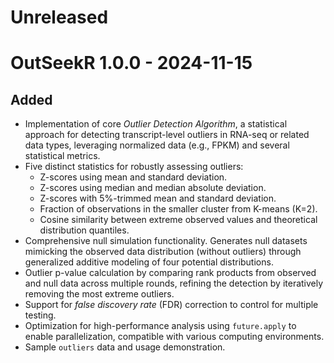 # Unreleased

# OutSeekR 1.0.0 - 2024-11-15

## Added
* Implementation of core *Outlier Detection Algorithm*, a statistical approach for detecting transcript-level outliers in RNA-seq or related data types, leveraging normalized data (e.g., FPKM) and several statistical metrics.
* Five distinct statistics for robustly assessing outliers:
  * Z-scores using mean and standard deviation.
  * Z-scores using median and median absolute deviation.
  * Z-scores with 5%-trimmed mean and standard deviation.
  * Fraction of observations in the smaller cluster from K-means (K=2).
  * Cosine similarity between extreme observed values and theoretical distribution quantiles.
* Comprehensive null simulation functionality. Generates null datasets mimicking the observed data distribution (without outliers) through generalized additive modeling of four potential distributions.
* Outlier p-value calculation by comparing rank products from observed and null data across multiple rounds, refining the detection by iteratively removing the most extreme outliers.
* Support for *false discovery rate* (FDR) correction to control for multiple testing.
* Optimization for high-performance analysis using `future.apply` to enable parallelization, compatible with various computing environments.
* Sample `outliers` data and usage demonstration.
